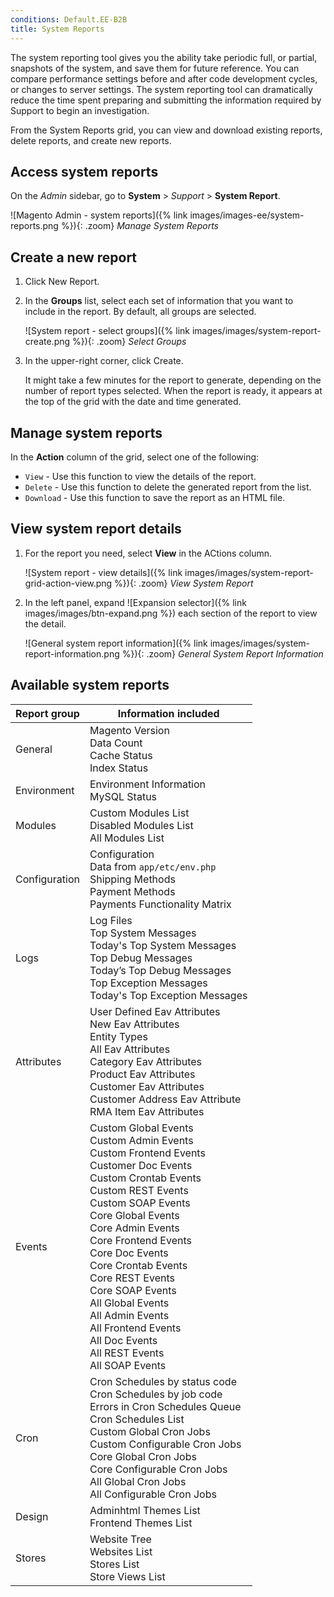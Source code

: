 ```yaml
---
conditions: Default.EE-B2B
title: System Reports
---
```


The system reporting tool gives you the ability take periodic full, or partial, snapshots of the system, and save them for future reference. You can compare performance settings before and after code development cycles, or changes to server settings. The system reporting tool can dramatically reduce the time spent preparing and submitting the information required by Support to begin an investigation.

From the System Reports grid, you can view and download existing reports, delete reports, and create new reports.

## Access system reports

On the _Admin_ sidebar, go to **System** > _Support_ > **System Report**.

![Magento Admin - system reports]({% link images/images-ee/system-reports.png %}){: .zoom}
_Manage System Reports_

## Create a new report

1. Click <span class="btn">New Report</span>.

1. In the **Groups** list, select each set of information that you want to include in the report. By default, all groups are selected.

    ![System report - select groups]({% link images/images/system-report-create.png %}){: .zoom}
    _Select Groups_

1. In the upper-right corner, click <span class="btn">Create</span>.

    It might take a few minutes for the report to generate, depending on the number of report types selected. When the report is ready, it appears at the top of the grid with the date and time generated.

## Manage system reports

In the **Action** column of the grid, select one of the following:

- `View` - Use this function to view the details of the report.
- `Delete` - Use this function to delete the generated report from the list.
- `Download` - Use this function to save the report as an HTML file.

## View system report details

1. For the report you need, select **View** in the ACtions column.

   ![System report - view details]({% link images/images/system-report-grid-action-view.png %}){: .zoom}
   _View System Report_

1. In the left panel, expand ![Expansion selector]({% link images/images/btn-expand.png %}) each section of the report to view the detail.

    ![General system report information]({% link images/images/system-report-information.png %}){: .zoom}
    _General System Report Information_

## Available system reports

Report group | Information included
------------ | --------------------
General | Magento Version<br>Data Count<br>Cache Status<br>Index Status
Environment | Environment Information<br>MySQL Status
Modules | Custom Modules List<br>Disabled Modules List<br>All Modules List
Configuration | Configuration<br>Data from `app/etc/env.php`<br>Shipping Methods<br>Payment Methods<br>Payments Functionality Matrix
Logs | Log Files<br>Top System Messages<br>Today's Top System Messages<br>Top Debug Messages<br>Today’s Top Debug Messages<br>Top Exception Messages<br>Today's Top Exception Messages
Attributes | User Defined Eav Attributes<br>New Eav Attributes<br>Entity Types<br>All Eav Attributes<br>Category Eav Attributes<br>Product Eav Attributes<br>Customer Eav Attributes<br>Customer Address Eav Attribute<br>RMA Item Eav Attributes
Events | Custom Global Events<br>Custom Admin Events<br>Custom Frontend Events<br>Customer Doc Events<br>Custom Crontab Events<br>Custom REST Events<br>Custom SOAP Events<br>Core Global Events<br>Core Admin Events<br>Core Frontend Events<br>Core Doc Events<br>Core Crontab Events<br>Core REST Events<br>Core SOAP Events<br>All Global Events<br>All Admin Events<br>All Frontend Events<br>All Doc Events<br>All REST Events<br>All SOAP Events
Cron | Cron Schedules by status code<br>Cron Schedules by job code<br>Errors in Cron Schedules Queue<br>Cron Schedules List<br>Custom Global Cron Jobs<br>Custom Configurable Cron Jobs<br>Core Global Cron Jobs<br>Core Configurable Cron Jobs<br>All Global Cron Jobs<br>All Configurable Cron Jobs
Design | Adminhtml Themes List<br>Frontend Themes List
Stores | Website Tree<br>Websites List<br>Stores List<br>Store Views List
